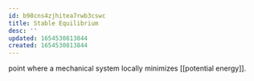 ```yaml
---
id: b98cns4zjhitea7rwb3cswc
title: Stable Equilibrium
desc: ''
updated: 1654530813844
created: 1654530813844
---
```

point where a mechanical system locally minimizes [[potential energy]].
